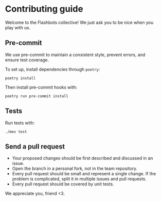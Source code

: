 # Contributing guide

Welcome to the Flashbots collective! We just ask you to be nice when you play with us.

## Pre-commit

We use pre-commit to maintain a consistent style, prevent errors, and ensure test coverage.

To set up, install dependencies through `poetry`:

```
poetry install
```

Then install pre-commit hooks with:

```
poetry run pre-commit install
```

## Tests

Run tests with:

```
./mev test
```

## Send a pull request

- Your proposed changes should be first described and discussed in an issue.
- Open the branch in a personal fork, not in the team repository.
- Every pull request should be small and represent a single change. If the problem is complicated, split it in multiple issues and pull requests.
- Every pull request should be covered by unit tests.

We appreciate you, friend <3.

